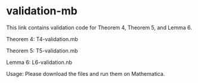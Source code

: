 # validation-mb
This link contains validation code for Theorem 4, Theorem 5, and Lemma 6.

Theorem 4: T4-validation.mb

Theorem 5: T5-validation.mb

Lemma 6: L6-validation.nb

Usage: Please download the files and run them on Mathematica.
